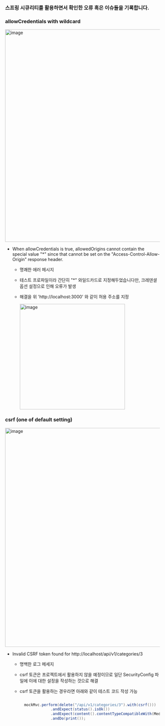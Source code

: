 ### 스프링 시큐리티를 활용하면서 확인한 오류 혹은 이슈들을 기록합니다.

### allowCredentials with wildcard
<img width="689" alt="image" src="https://user-images.githubusercontent.com/62924471/206460631-4a959597-69d1-4f0c-a07f-b2a047826899.png">

- When allowCredentials is true, allowedOrigins cannot contain the special value "*" since that cannot be set on the "Access-Control-Allow-Origin" response header.

  - 명쾌한 에러 메시지
  - 테스트 프로파일이라 간단히 "*" 와일드카드로 지정해두었습니다만, 크레덴셜 옵션 설정으로 인해 오류가 발생
  - 해결을 위 'http://localhost:3000' 와 같이 허용 주소를 지정

    <img width="342" alt="image" src="https://user-images.githubusercontent.com/62924471/206464131-0a7e7004-8334-4120-8e0d-94bb77884a79.png">

### csrf (one of default setting)

<img width="710" alt="image" src="https://user-images.githubusercontent.com/62924471/206464694-d6184375-3f47-434d-8113-982edf005b31.png">

- Invalid CSRF token found for http://localhost/api/v1/categories/3
  - 명백한 로그 메세지
  - csrf 토큰은 프로젝트에서 활용하지 않을 예정이므로 일단 SecurityConfig 파일에 이에 대한 설정을 작성하는 것으로 해결
  - csrf 토큰을 활용하는 경우라면 아래와 같이 테스트 코드 작성 가능
  
    ```java
    
      mockMvc.perform(delete("/api/v1/categories/3").with(csrf()))
                  .andExpect(status().isOk())
                  .andExpect(content().contentTypeCompatibleWith(MediaType.APPLICATION_JSON))
                  .andDo(print());
    ```
